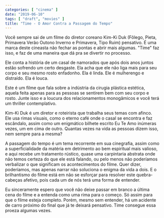 ```yaml
---
categories: [ "cinema" ]
date: "2019-06-10"
tags: [ "draft", "movies" ]
title: "Time - O Amor Contra a Passagem do Tempo"
---
```

Você sempre sai de um filme do diretor coreano Kim-Ki Duk (Fôlego,
Pieta, Primavera Verão Outono Inverno e Primavera,  Tipo Ruim)
pensativo. É uma marca deste cineasta não fechar as pontas e abrir mais
algumas. "Time" faz isso, e faz de uma maneira que dá pra se divertir
no processo.

Ele conta a história de um casal de namorados que após dois anos juntos
estão sofrendo um certo desgaste. Ela acha que ele não liga mais para
seu corpo e seu mesmo rosto enfadonho. Ela é linda. Ele é mulherengo
e distraído. Ela é louca.

Este é um filme que fala sobre a indústria da cirugia plástica
estética, aquela feita apenas para as pessoas se sentirem bem com seu
corpo e rosto. Junte isso e a loucura dos relacionamentos monogâmicos
e você terá um thriller contemplativo.

Kim-Ki Duk é um diretor e roteirista que trabalha seus temas com
afinco. Ele usa rimas visuais, como o eterno café onde o casal se
encontra e faz escândalo, assim como um enigmático bilhete escrito Eu
Te Amo inúmeras vezes, um em cima de outro. Quantas vezes na vida as
pessoas dizem isso, nem sempre para a mesma?

A passagem do tempo é um tema recorrente em sua cinegrafia, assim como a
superficialidade da matéria em detrimento ao bem espiritual mais valioso,
e aqui recebe um tratamento rústico, quase uma carpintaria abstrata
onde não temos certeza do que ele está falando, ou pelo menos não
poderíamos verbalizar o que significam os acontecimentos do filme. Quer
dizer, poderíamos, mas apenas narrar não soluciona o enigma da vida a
dois. E o brilhantismo do filme está em não se esforçar para resolver
este quebra-cabeças afetivo, pois cada um de nós terá uma forma de
entender.

Eu sinceramente espero que você não deixe passar em branco a última
cena do filme e a entenda como uma rima para o começo. Só assim para
que o filme esteja completo. Porém, mesmo sem entender, há um acidente
de carro próximo do final que já te deixará pensativo. Time consegue
essa proeza algumas vezes.

